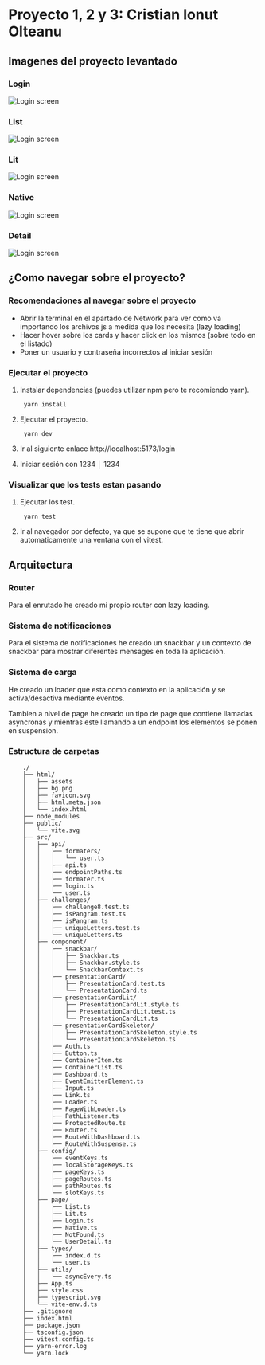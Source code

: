# Proyecto 1, 2 y 3: Cristian Ionut Olteanu
## Imagenes del proyecto levantado
### Login
![Login screen](./img/login.png)

### List
![Login screen](./img/list.png)

### Lit
![Login screen](./img/lit.png)

### Native
![Login screen](./img/native.png)

### Detail
![Login screen](./img/detail.png)

## ¿Como navegar sobre el proyecto?
### Recomendaciones al navegar sobre el proyecto
* Abrir la terminal en el apartado de Network para ver como va importando los archivos js a medida que los necesita (lazy loading)
* Hacer hover sobre los cards y hacer click en los mismos (sobre todo en el listado)
* Poner un usuario y contraseña incorrectos al iniciar sesión

### Ejecutar el proyecto
1. Instalar dependencias (puedes utilizar npm pero te recomiendo yarn).

        yarn install

2. Ejecutar el proyecto.

        yarn dev

3. Ir al siguiente enlace http://localhost:5173/login
3. Iniciar sesión con 1234 │ 1234

### Visualizar que los tests estan pasando

1. Ejecutar los test.

        yarn test

2. Ir al navegador por defecto, ya que se supone que te tiene que abrir automaticamente una ventana con el vitest.

## Arquitectura

### Router
Para el enrutado he creado mi propio router con lazy loading.

### Sistema de notificaciones
Para el sistema de notificaciones he creado un snackbar y un contexto de snackbar para mostrar diferentes mensages en toda la aplicación.

### Sistema de carga
He creado un loader que esta como contexto en la aplicación y se activa/desactiva mediante eventos.

Tambien a nivel de page he creado un tipo de page que contiene llamadas asyncronas y mientras este llamando a un endpoint los elementos se ponen en suspension. 

### Estructura de carpetas
        ./
        ├── html/
        │   ├── assets
        │   ├── bg.png
        │   ├── favicon.svg
        │   ├── html.meta.json
        │   └── index.html
        ├── node_modules
        ├── public/
        │   └── vite.svg
        ├── src/
        │   ├── api/
        │   │   ├── formaters/
        │   │   │   └── user.ts
        │   │   ├── api.ts
        │   │   ├── endpointPaths.ts
        │   │   ├── formater.ts
        │   │   ├── login.ts
        │   │   └── user.ts
        │   ├── challenges/
        │   │   ├── challenge8.test.ts
        │   │   ├── isPangram.test.ts
        │   │   ├── isPangram.ts
        │   │   ├── uniqueLetters.test.ts
        │   │   └── uniqueLetters.ts
        │   ├── component/
        │   │   ├── snackbar/
        │   │   │   ├── Snackbar.ts
        │   │   │   ├── Snackbar.style.ts
        │   │   │   └── SnackbarContext.ts
        │   │   ├── presentationCard/
        │   │   │   ├── PresentationCard.test.ts
        │   │   │   └── PresentationCard.ts
        │   │   ├── presentationCardLit/
        │   │   │   ├── PresentationCardLit.style.ts
        │   │   │   ├── PresentationCardLit.test.ts
        │   │   │   └── PresentationCardLit.ts
        │   │   ├── presentationCardSkeleton/
        │   │   │   ├── PresentationCardSkeleton.style.ts
        │   │   │   └── PresentationCardSkeleton.ts
        │   │   ├── Auth.ts
        │   │   ├── Button.ts
        │   │   ├── ContainerItem.ts
        │   │   ├── ContainerList.ts
        │   │   ├── Dashboard.ts
        │   │   ├── EventEmitterElement.ts
        │   │   ├── Input.ts
        │   │   ├── Link.ts
        │   │   ├── Loader.ts
        │   │   ├── PageWithLoader.ts
        │   │   ├── PathListener.ts
        │   │   ├── ProtectedRoute.ts
        │   │   ├── Router.ts
        │   │   ├── RouteWithDashboard.ts
        │   │   ├── RouteWithSuspense.ts
        │   ├── config/
        │   │   ├── eventKeys.ts
        │   │   ├── localStorageKeys.ts
        │   │   ├── pageKeys.ts
        │   │   ├── pageRoutes.ts
        │   │   ├── pathRoutes.ts
        │   │   └── slotKeys.ts
        │   ├── page/
        │   │   ├── List.ts
        │   │   ├── Lit.ts
        │   │   ├── Login.ts
        │   │   ├── Native.ts
        │   │   ├── NotFound.ts
        │   │   └── UserDetail.ts
        │   ├── types/
        │   │   ├── index.d.ts
        │   │   └── user.ts
        │   ├── utils/
        │   │   └── asyncEvery.ts
        │   ├── App.ts
        │   ├── style.css
        │   ├── typescript.svg
        │   └── vite-env.d.ts
        ├── .gitignore
        ├── index.html
        ├── package.json
        ├── tsconfig.json
        ├── vitest.config.ts
        ├── yarn-error.log
        └── yarn.lock